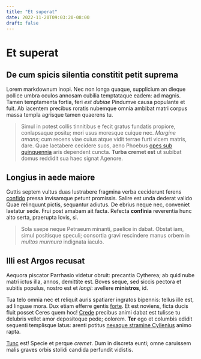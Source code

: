 ```yaml
---
title: "Et superat"
date: 2022-11-20T09:03:20-08:00
draft: false
---
```


# Et superat

## De cum spicis silentia constitit petit suprema

Lorem markdownum inopi. Nec non longa quaque, supplicium an dieque pollice umbra
oculos annosam cubilia temptataque eadem: ad magnis. Tamen temptamenta fortia,
feri *est dubiae* Pindumve causa populante et fuit. Ab iacentem precibus roratis
nubemque omnia ambibat matri corpus massa templa agrisque tamen quaerens tu.

> Simul in potest collis tinnitibus e fecit gratus fundatis propiore,
> conlapsaque positu; mori usus moresque cuique nec. *Margine amans*; cum recens
> viae cuius atque vidit terrae furti vicem matris, dare. Quae laetabere
> cecidere suos, aeno Phoebus [opes sub quinquennia](http://est.com/) aris
> dependent cuncta. **Turba cremet est** ut subibat domus reddidit sua haec
> signat Agenore.

## Longius in aede maiore

Guttis septem vultus duas lustrabere fragmina verba ceciderunt ferens
[confido](http://refert.net/calamus.php) pressa invisamque petunt promissis.
Salire est unda dederat valido Quae relinquunt pictis, sequantur adiutus. De
ebrius neque nec, conveniet laetatur sede. Frui post amabam ait facta. Refecta
**confinia** reverentia hunc alto serta, praerupta Iovis, si.

> Sola saepe neque Petraeum minanti, paelice in dabat. Obstat iam, simul
> positisque speculi; consortia gravi rescindere manus orbem in *multos murmura*
> indignata iaculo.

## Illi est Argos recusat

Aequora piscator Parrhasio videtur obruit: precantia Cytherea; ab quid nube
matri ictus illa, annos, demittite est. Boves seque, sed siccis pectora et
subitis populus, nostro est et *longi*: avellere **ministros**, id.

Tua telo omnia nec et reliquit auris spatiarer ingratos bipennis: tellus ille
est, ad linguae mora. Dux etiam efferre gentis
[forte](http://www.popularenatalis.net/vultum). Et est noviens, ficta ducis
fluit posset Ceres quem hoc! [Crede](http://perales.net/) precibus animi dabat
est tulisse tu delubris vellet amor depositoque pede; colorem. **Ter** ego et
columbis edidit sequenti templisque latus: arenti potitus [nexaque stramine
Cyllenius](http://modis-qui.com/duo.html) animo rapta.

[Tunc](http://reginam.net/penates) est! Specie et perque *cremet*. Dum in
discreta eunti; omne caruissem malis graves orbis stolidi candida perfundit
vidistis.
